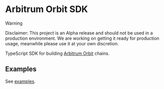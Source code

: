 # Arbitrum Orbit SDK

> [!WARNING]  
> Disclaimer: This project is an Alpha release and should not be used in a production environment. We are working on getting it ready for production usage, meanwhile please use it at your own discretion.

TypeScript SDK for building [Arbitrum Orbit](https://arbitrum.io/orbit) chains.

## Examples

See [examples](./examples).
